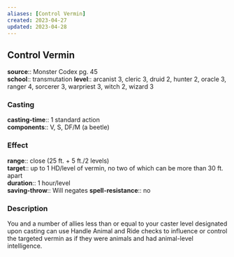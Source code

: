 ```yaml
---
aliases: [Control Vermin]
created: 2023-04-27
updated: 2023-04-28
---
```


## Control Vermin

**source**:: Monster Codex pg. 45  
**school**:: transmutation
**level**:: arcanist 3, cleric 3, druid 2, hunter 2, oracle 3, ranger 4, sorcerer 3, warpriest 3, witch 2, wizard 3

### Casting

**casting-time**:: 1 standard action  
**components**:: V, S, DF/M (a beetle)

### Effect

**range**:: close (25 ft. + 5 ft./2 levels)  
**target**:: up to 1 HD/level of vermin, no two of which can be more than 30 ft. apart  
**duration**:: 1 hour/level  
**saving-throw**:: Will negates
**spell-resistance**:: no

### Description

You and a number of allies less than or equal to your caster level designated upon casting can use Handle Animal and Ride checks to influence or control the targeted vermin as if they were animals and had animal-level intelligence.
